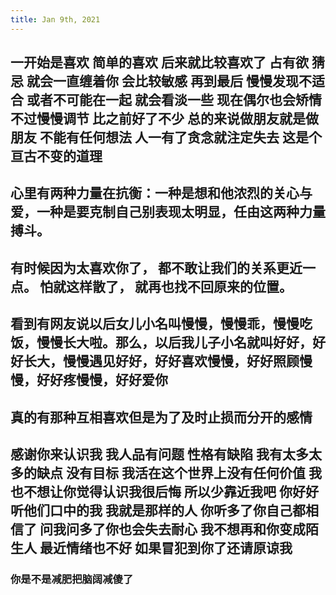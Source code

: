 ```yaml
---
title: Jan 9th, 2021
---
```


## 一开始是喜欢 简单的喜欢 后来就比较喜欢了 占有欲 猜忌 就会一直缠着你 会比较敏感 再到最后 慢慢发现不适合 或者不可能在一起 就会看淡一些 现在偶尔也会矫情 不过慢慢调节 比之前好了不少 总的来说做朋友就是做朋友 不能有任何想法 人一有了贪念就注定失去 这是个亘古不变的道理
## 心里有两种力量在抗衡：一种是想和他浓烈的关心与爱，一种是要克制自己别表现太明显，任由这两种力量搏斗。
## 有时候因为太喜欢你了， 都不敢让我们的关系更近一点。 怕就这样散了， 就再也找不回原来的位置。
## 看到有网友说以后女儿小名叫慢慢，慢慢乖，慢慢吃饭，慢慢长大啦。那么，以后我儿子小名就叫好好，好好长大，慢慢遇见好好，好好喜欢慢慢，好好照顾慢慢，好好疼慢慢，好好爱你
## 真的有那种互相喜欢但是为了及时止损而分开的感情 ​​​
## 感谢你来认识我 我人品有问题 性格有缺陷 我有太多太多的缺点 没有目标 我活在这个世界上没有任何价值 我也不想让你觉得认识我很后悔 所以少靠近我吧 你好好听他们口中的我 我就是那样的人 你听多了你自己都相信了 问我问多了你也会失去耐心 我不想再和你变成陌生人 最近情绪也不好 如果冒犯到你了还请原谅我
### 你是不是减肥把脑阔减傻了
###
